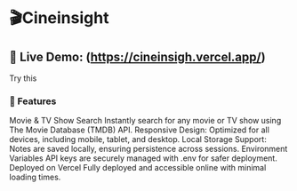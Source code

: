 

# 🎬Cineinsight


## 🔗 Live Demo: (https://cineinsigh.vercel.app/)
Try this

### 🚀 Features
Movie & TV Show Search
Instantly search for any movie or TV show using The Movie Database (TMDB) API.
Responsive Design: Optimized for all devices, including mobile, tablet, and desktop.
Local Storage Support: Notes are saved locally, ensuring persistence across sessions.
Environment Variables
API keys are securely managed with .env for safer deployment.
Deployed on Vercel
Fully deployed and accessible online with minimal loading times.

